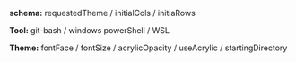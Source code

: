 **schema:** requestedTheme / initialCols / initiaRows

**Tool:** git-bash / windows powerShell / WSL

**Theme:** fontFace / fontSize / acrylicOpacity / useAcrylic / startingDirectory